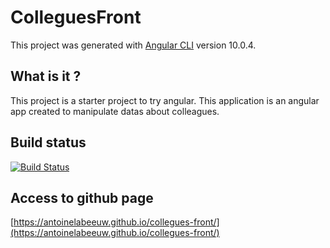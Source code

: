 # ColleguesFront

This project was generated with [Angular CLI](https://github.com/angular/angular-cli) version 10.0.4.

## What is it ?

This project is a starter project to try angular. This application is an angular app created to manipulate datas about colleagues.

## Build status

[![Build Status](https://travis-ci.org/AntoineLabeeuw/collegues-front.svg?branch=master)](https://travis-ci.org/AntoineLabeeuw/collegues-front)

## Access to github page

[https://antoinelabeeuw.github.io/collegues-front/](https://antoinelabeeuw.github.io/collegues-front/)


